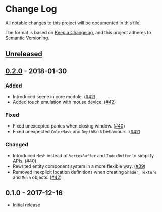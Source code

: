 # Change Log
All notable changes to this project will be documented in this file.

The format is based on [Keep a Changelog][kc], and this project adheres to
[Semantic Versioning][sv].

[kc]: http://keepachangelog.com/
[sv]: http://semver.org/

## [Unreleased]

## [0.2.0] - 2018-01-30

### Added
* Introduced scene in core module. ([#42][#43])
* Added touch emulation with mouse device. ([#42])

### Fixed
* Fixed unexcepted panics when closing window. ([#40])
* Fixed unexpected `ColorMask` and `DepthMask` behaviours. ([#42])

### Changed
* Introduced `Mesh` instead of `VertexBuffer` and `IndexBuffer` to simplify APIs. ([#40][#41])
* Rewrited entity component system in a more flexible way. ([#39])
* Removed inexplicit location definitions when creating `Shader`, `Texture` and `Mesh` objects. ([#42])

[#39]: https://github.com/shawnscode/crayon/pull/39
[#40]: https://github.com/shawnscode/crayon/pull/40
[#41]: https://github.com/shawnscode/crayon/pull/41
[#42]: https://github.com/shawnscode/crayon/pull/42
[#43]: https://github.com/shawnscode/crayon/pull/43

## 0.1.0 - 2017-12-16
* Initial release

[0.2.0]: https://github.com/shawnscode/crayon/compare/v0.1.0...v0.2.0
[Unreleased]: https://github.com/shawnscode/crayon/compare/v0.1.0...HEAD